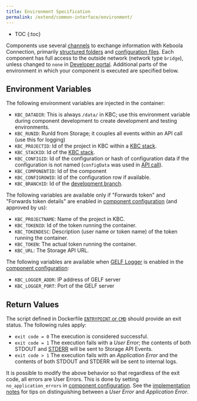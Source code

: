 ```yaml
---
title: Environment Specification
permalink: /extend/common-interface/environment/
---
```


* TOC
{:toc}

Components use several [channels](/extend/common-interface/) to exchange information with Keboola Connection,
primarily [structured folders](/extend/common-interface/) and [configuration files](/extend/common-interface/config-file/).
Each component has full access to the outside network (network type `bridge`), unless changed to `none` in 
[Developer portal](https://components.keboola.com).
Additional parts of the environment in which your component is executed are specified below.

## Environment Variables
The following environment variables are injected in the container:

 - `KBC_DATADIR`: This is always `/data/` in KBC; use this environment variable during component
 development to create development and testing environments.
 - `KBC_RUNID`: RunId from Storage; it couples all events within an API call (use this for logging)
 - `KBC_PROJECTID`: Id of the project in KBC within a [KBC stack](/overview/api/#regions-and-endpoints).
 - `KBC_STACKID`: Id of the [KBC stack](/overview/api/#regions-and-endpoints).
 - `KBC_CONFIGID`: Id of the configuration or hash of configuration data if the configuration
 is not named (`configData` was used in
 [API call](https://kebooladocker.docs.apiary.io/#reference/run/create-a-job/run-job)).
 - `KBC_COMPONENTID`: Id of the component
 - `KBC_CONFIGROWID`: Id of the configuration row if available.
 - `KBC_BRANCHID`: Id of the [development branch](https://keboola.docs.apiary.io/#reference/development-branches/branches).

 The following variables are available only if "Forwards token" and "Forwards token details" are
 enabled in [component configuration](https://components.keboola.com/) (and approved by us):

 - `KBC_PROJECTNAME`: Name of the project in KBC.
 - `KBC_TOKENID`: Id of the token running the container.
 - `KBC_TOKENDESC`: Description (user name or token name) of the token running the container.
 - `KBC_TOKEN`: The actual token running the container.
 - `KBC_URL`: The Storage API URL.

The following variables are available when [GELF Logger](/extend/common-interface/logging/#gelf-logger) is enabled in the
[component configuration](https://components.keboola.com/):

- `KBC_LOGGER_ADDR`: IP address of GELF server
- `KBC_LOGGER_PORT`: Port of the GELF server

## Return Values
The script defined in Dockerfile [`ENTRYPOINT` or `CMD`](/extend/component/docker-tutorial/howto/) should provide an exit status. The
following rules apply:

- `exit code = 0`  The execution is considered successful.
- `exit code = 1`  The execution fails with a *User Error*;
the contents of both STDOUT and [STDERR](https://en.wikipedia.org/wiki/Standard_streams#Standard_error_.28stderr.29)
will be sent to Storage API Events.
- `exit code > 1`  The execution fails with an *Application Error*
and the contents of both STDOUT and STDERR will be sent to internal logs.

It is possible to modify the above behavior so that regardless of the exit code, all errors are User Errors.
This is done by setting `no_application_errors` in [component configuration](https://components.keboola.com/).
See the [implementation notes](/extend/component/implementation/) for tips on distinguishing 
between a *User Error* and *Application Error*.
